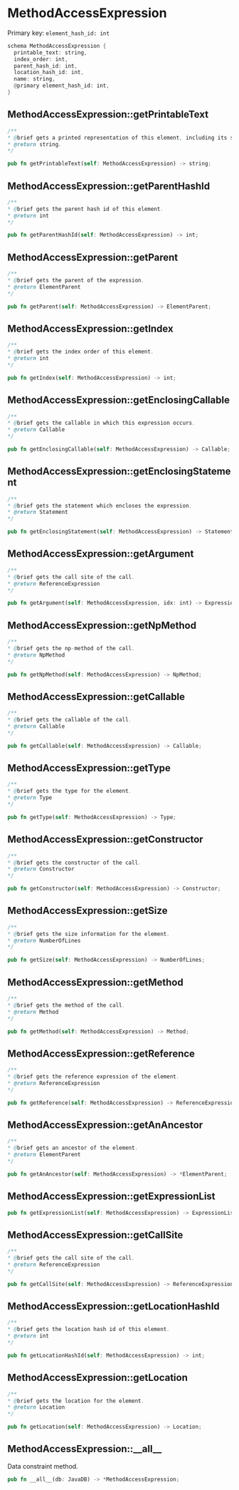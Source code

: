 # MethodAccessExpression

Primary key: `element_hash_id: int`

```rust
schema MethodAccessExpression {
  printable_text: string,
  index_order: int,
  parent_hash_id: int,
  location_hash_id: int,
  name: string,
  @primary element_hash_id: int,
}
```
## MethodAccessExpression::getPrintableText

```java
/**
* @brief gets a printed representation of this element, including its structure where applicable.
* @return string.
*/
```
```rust
pub fn getPrintableText(self: MethodAccessExpression) -> string;
```
## MethodAccessExpression::getParentHashId

```java
/**
* @brief gets the parent hash id of this element.
* @return int
*/
```
```rust
pub fn getParentHashId(self: MethodAccessExpression) -> int;
```
## MethodAccessExpression::getParent

```java
/**
* @brief gets the parent of the expression.
* @return ElementParent 
*/
```
```rust
pub fn getParent(self: MethodAccessExpression) -> ElementParent;
```
## MethodAccessExpression::getIndex

```java
/**
* @brief gets the index order of this element.
* @return int
*/
```
```rust
pub fn getIndex(self: MethodAccessExpression) -> int;
```
## MethodAccessExpression::getEnclosingCallable

```java
/**
* @brief gets the callable in which this expression occurs.
* @return Callable 
*/
```
```rust
pub fn getEnclosingCallable(self: MethodAccessExpression) -> Callable;
```
## MethodAccessExpression::getEnclosingStatement

```java
/**
* @brief gets the statement which encloses the expression.
* @return Statement 
*/
```
```rust
pub fn getEnclosingStatement(self: MethodAccessExpression) -> Statement;
```
## MethodAccessExpression::getArgument

```java
/**
* @brief gets the call site of the call.
* @return ReferenceExpression 
*/
```
```rust
pub fn getArgument(self: MethodAccessExpression, idx: int) -> Expression;
```
## MethodAccessExpression::getNpMethod

```java
/**
* @brief gets the np-method of the call.
* @return NpMethod
*/
```
```rust
pub fn getNpMethod(self: MethodAccessExpression) -> NpMethod;
```
## MethodAccessExpression::getCallable

```java
/**
* @brief gets the callable of the call.
* @return Callable 
*/
```
```rust
pub fn getCallable(self: MethodAccessExpression) -> Callable;
```
## MethodAccessExpression::getType

```java
/**
* @brief gets the type for the element.
* @return Type
*/
```
```rust
pub fn getType(self: MethodAccessExpression) -> Type;
```
## MethodAccessExpression::getConstructor

```java
/**
* @brief gets the constructor of the call.
* @return Constructor 
*/
```
```rust
pub fn getConstructor(self: MethodAccessExpression) -> Constructor;
```
## MethodAccessExpression::getSize

```java
/**
* @brief gets the size information for the element.
* @return NumberOfLines
*/
```
```rust
pub fn getSize(self: MethodAccessExpression) -> NumberOfLines;
```
## MethodAccessExpression::getMethod

```java
/**
* @brief gets the method of the call.
* @return Method 
*/
```
```rust
pub fn getMethod(self: MethodAccessExpression) -> Method;
```
## MethodAccessExpression::getReference

```java
/**
* @brief gets the reference expression of the element.
* @return ReferenceExpression 
*/
```
```rust
pub fn getReference(self: MethodAccessExpression) -> ReferenceExpression;
```
## MethodAccessExpression::getAnAncestor

```java
/**
* @brief gets an ancestor of the element.
* @return ElementParent 
*/
```
```rust
pub fn getAnAncestor(self: MethodAccessExpression) -> *ElementParent;
```
## MethodAccessExpression::getExpressionList

```rust
pub fn getExpressionList(self: MethodAccessExpression) -> ExpressionList;
```
## MethodAccessExpression::getCallSite

```java
/**
* @brief gets the call site of the call.
* @return ReferenceExpression 
*/
```
```rust
pub fn getCallSite(self: MethodAccessExpression) -> ReferenceExpression;
```
## MethodAccessExpression::getLocationHashId

```java
/**
* @brief gets the location hash id of this element.
* @return int
*/
```
```rust
pub fn getLocationHashId(self: MethodAccessExpression) -> int;
```
## MethodAccessExpression::getLocation

```java
/**
* @brief gets the location for the element.
* @return Location
*/
```
```rust
pub fn getLocation(self: MethodAccessExpression) -> Location;
```
## MethodAccessExpression::\_\_all\_\_

Data constraint method.

```rust
pub fn __all__(db: JavaDB) -> *MethodAccessExpression;
```
